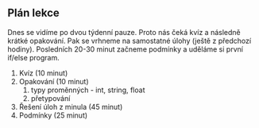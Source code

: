 ## Plán lekce

Dnes se vidíme po dvou týdenní pauze. Proto nás čeká kvíz a následně krátké opakování.
Pak se vrhneme na samostatné úlohy (ještě z předchozí hodiny).
Posledních 20-30 minut začneme podmínky a uděláme si první if/else program.


1. Kvíz (10 minut)
2. Opakování (10 minut)
   1. typy proměnných - int, string, float
   2. přetypování
3. Řešení úloh z minula (45 minut)
4. Podmínky (25 minut)
